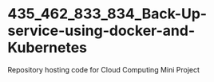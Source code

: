 # 435_462_833_834_Back-Up-service-using-docker-and-Kubernetes
Repository hosting code for Cloud Computing Mini Project
